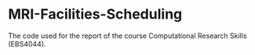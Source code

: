 # MRI-Facilities-Scheduling
The code used for the report of the course Computational Research Skills (EBS4044).
